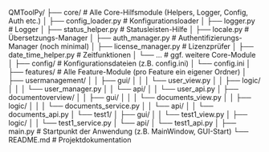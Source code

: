 QMToolPy/
├── core/                       # Alle Core-Hilfsmodule (Helpers, Logger, Config, Auth etc.)
│   ├── config_loader.py        # Konfigurationsloader
│   ├── logger.py               # Logger
│   ├── status_helper.py        # Statusleisten-Hilfe
│   ├── locale.py               # Übersetzungs-Manager
│   ├── auth_manager.py         # Authentifizierungs-Manager (noch minimal)
│   ├── license_manager.py      # Lizenzprüfer
│   ├── date_time_helper.py     # Zeitfunktionen
│   └── ...                    # ggf. weitere Core-Module
│
├── config/                     # Konfigurationsdateien (z.B. config.ini)
│   └── config.ini
│
├── features/                   # Alle Feature-Module (pro Feature ein eigener Ordner)
│   ├── usermanagement/
│   │   ├── gui/
│   │   │   └── user_view.py
│   │   ├── logic/
│   │   │   └── user_manager.py
│   │   └── api/
│   │       └── user_api.py
│   ├── documentoverview/
│   │   ├── gui/
│   │   │   └── documents_view.py
│   │   ├── logic/
│   │   │   └── documents_service.py
│   │   └── api/
│   │       └── documents_api.py
│   └── test1/
│       ├── gui/
│       │   └── test1_view.py
│       ├── logic/
│       │   └── test1_service.py
│       └── api/
│           └── test1_api.py
│
├── main.py                    # Startpunkt der Anwendung (z.B. MainWindow, GUI-Start)
└── README.md                  # Projektdokumentation